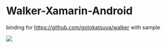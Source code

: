 # Walker-Xamarin-Android
binding for https://github.com/gotokatsuya/walker with sample

![](https://github.com/gotokatsuya/walker/blob/master/walker.gif)
